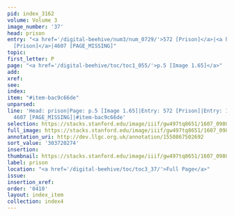```yaml
---
pid: index_3162
volume: Volume 3
image_number: '37'
head: prison
entry: "<a href='/digital-beehive/num3/num_0729/'>572 [Prison]</a>|<a href='/digital-beehive/num7/num_2644/'>1720
  [Prison]</a>|4607 [PAGE_MISSING]"
topic:
first_letter: P
page: "<a href='/digital-beehive/toc/toc1_055/'>p.5 [Image 1.65]</a>"
add:
xref:
see:
index:
item: "#item-bac9c66de"
unparsed:
line: 'Head: prison|Page: p.5 [Image 1.65]|Entry: 572 [Prison]|Entry: 1720 [Prison]|Entry:
  4607 [PAGE_MISSING]|#item-bac9c66de'
selection: https://stacks.stanford.edu/image/iiif/gw497tq8651/1607_0980/768,274,715,171/full/0/default.jpg
full_image: https://stacks.stanford.edu/image/iiif/gw497tq8651/1607_0980/full/full/0/default.jpg
annotation_uri: http://dev.llgc.org.uk/annotation/1550867502692
sort_value: '303720274'
insertion:
thumbnail: https://stacks.stanford.edu/image/iiif/gw497tq8651/1607_0980/768,274,715,171/150,/0/default.jpg
label: prison
location: "<a href='/digital-beehive/toc/toc3_37/'>Full Page</a>"
issue:
insertion_xref:
order: '0410'
layout: index_item
collection: index4
---
```

